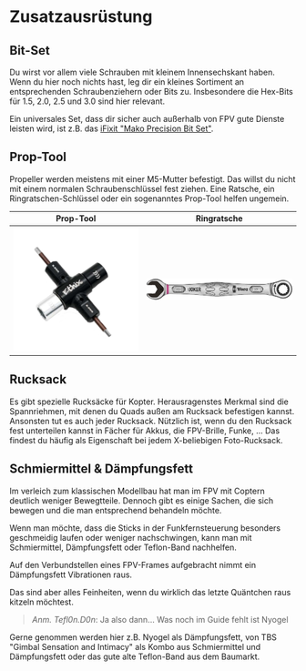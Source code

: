 # Zusatzausrüstung

## Bit-Set

Du wirst vor allem viele Schrauben mit kleinem Innensechskant haben. Wenn du hier noch nichts hast, leg dir ein kleines Sortiment an entsprechenden Schraubenziehern oder Bits zu. Insbesondere die Hex-Bits für 1.5, 2.0, 2.5 und 3.0 sind hier relevant.

Ein universales Set, dass dir sicher auch außerhalb von FPV gute Dienste leisten wird, ist z.B. das [iFixit "Mako Precision Bit Set"](https://store.ifixit.de/products/mako-driver-kit-64-precision-bits).

## Prop-Tool

Propeller werden meistens mit einer M5-Mutter befestigt. Das willst du nicht mit einem normalen Schraubenschlüssel fest ziehen. Eine Ratsche, ein Ringratschen-Schlüssel oder ein sogenanntes Prop-Tool helfen ungemein.

| Prop-Tool                                     | Ringratsche                                             |
| --------------------------------------------- | ------------------------------------------------------- |
| ![Ethix Prop Tool](/img/ethix/prop_tool.png) | ![Wera Ringratsche](/img/misc/wera_ratchet_wrench.png) |

## Rucksack

Es gibt spezielle Rucksäcke für Kopter. Herausragenstes Merkmal sind die Spannriehmen, mit denen du Quads außen am Rucksack befestigen kannst. Ansonsten tut es auch jeder Rucksack. Nützlich ist, wenn du den Rucksack fest unterteilen kannst in Fächer für Akkus, die FPV-Brille, Funke, ... Das findest du häufig als Eigenschaft bei jedem X-beliebigen Foto-Rucksack.

## Schmiermittel & Dämpfungsfett

Im verleich zum klassischen Modellbau hat man im FPV mit Coptern deutlich weniger Bewegtteile. Dennoch gibt es einige Sachen, die sich bewegen und die man entsprechend behandeln möchte.

Wenn man möchte, dass die Sticks in der Funkfernsteuerung besonders geschmeidig laufen oder weniger nachschwingen, kann man mit Schmiermittel, Dämpfungsfett oder Teflon-Band nachhelfen.

Auf den Verbundstellen eines FPV-Frames aufgebracht nimmt ein Dämpfungsfett Vibrationen raus.

Das sind aber alles Feinheiten, wenn du wirklich das letzte Quäntchen raus kitzeln möchtest.

> *Anm. Tefl0n.D0n*: Ja also dann... Was noch im Guide fehlt ist Nyogel

Gerne genommen werden hier z.B. Nyogel als Dämpfungsfett, von TBS "Gimbal Sensation and Intimacy" als Kombo aus Schmiermittel und Dämpfungsfett oder das gute alte Teflon-Band aus dem Baumarkt.

